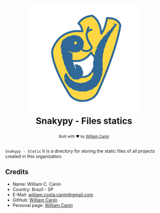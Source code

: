 <h1 align="center">
  <a href="https://github.com/snakypy/snakypy-prompt">
    <img alt="snakypy" src="https://raw.githubusercontent.com/snakypy/snakypy-static/master/logotypes/snakypy/snakypy_logo.svg.png" width="350">
  </a>
  <br> Snakypy - Files statics<br>
</h1>

<div align="center">
  <sub>Built with ❤︎ by
  <a href="https://williamcanin.github.io">William Canin</a>
</div>
<br>

`Snakypy - Static` It is a directory for storing the static files of all projects created in this organization.

## Credits

* Name: William C. Canin
* Country: Brazil - SP
* E-Mail: william.costa.canin@gmail.com
* GitHub: [William Canin](http://github.com/williamcanin)
* Personal page: [William Canin](http://williamcanin.github.io)
